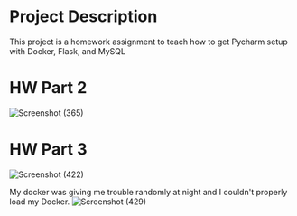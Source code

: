 # Project Description
This project is a homework assignment to teach how to get Pycharm setup with Docker, Flask, and MySQL

# HW Part 2
![Screenshot (365)](https://user-images.githubusercontent.com/85362067/127086805-cdbf0c4e-e7db-46b4-8907-11889ebb5965.png)


# HW Part 3
![Screenshot (422)](https://user-images.githubusercontent.com/85362067/127086871-76e81b9b-9c6d-40d7-adc2-ad2b7249faf5.png)

My docker was giving me trouble randomly at night and I couldn't properly load my Docker.
![Screenshot (429)](https://user-images.githubusercontent.com/85362067/127086918-2b820d5b-97a1-43bb-96ce-bdfd8a25216f.png)
